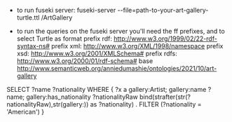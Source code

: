  - to run fuseki server: fuseki-server --file=path-to-your-art-gallery-turtle.ttl /ArtGallery

 - to run the queries on the fuseki server you'll need the ff prefixes, and to select Turtle as format
 prefix rdf: <http://www.w3.org/1999/02/22-rdf-syntax-ns#>
prefix xml: <http://www.w3.org/XML/1998/namespace>
prefix xsd: <http://www.w3.org/2001/XMLSchema#>
prefix rdfs: <http://www.w3.org/2000/01/rdf-schema#>
base <http://www.semanticweb.org/anniedumashie/ontologies/2021/10/art-gallery> 

SELECT ?name ?nationality WHERE {
            ?x a gallery:Artist;
                  gallery:name ?name;
                  gallery:has_nationality ?nationalityRaw
                  bind(strafter(str(?nationalityRaw),str(gallery:)) as ?nationality) .
  FILTER (?nationality = 'American')
}